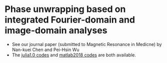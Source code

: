 # Phase unwrapping based on integrated Fourier-domain and image-domain analyses
* See our journal paper (submitted to Magnetic Resonance in Medicne) by Nan-kuei Chen and Pei-Hsin Wu
* The [julia1.0 codes](main_single_patchsize.jl) and [matlab2018 codes](main_single_patchsize.m) are both available.
